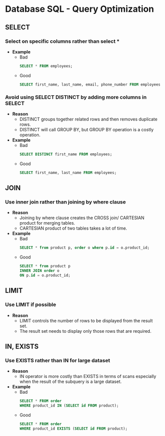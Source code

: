 # Database SQL - Query Optimization

## SELECT
### Select on specific columns rather than select *
- **Example**
   - Bad
     ```sql
     SELECT * FROM employees;
     ```
   - Good
     ```sql
     SELECT first_name, last_name, email, phone_number FROM employees;
     ```
   
### Avoid using SELECT DISTINCT by adding more columns in SELECT
- **Reason**
   - DISTINCT groups together related rows and then removes duplicate rows.
   - DISTINCT will call GROUP BY, but GROUP BY operation is a costly operation.
- **Example**
   - Bad
     ```sql
     SELECT DISTINCT first_name FROM employees;
     ```
   - Good
     ```sql
     SELECT first_name, last_name FROM employees;
     ```

## JOIN
### Use inner join rather than joining by where clause
- **Reason**
   - Joining by where clause creates the CROSS join/ CARTESIAN product for merging tables.
   - CARTESIAN product of two tables takes a lot of time.
- **Example**
   - Bad
     ```sql
     SELECT * from product p, order o where p.id = o.product_id;
     ```
   - Good
     ```sql
     SELECT * from product p
     INNER JOIN order o
     ON p.id = o.product_id;
     ```

## LIMIT
### Use LIMIT if possible
- **Reason**
   - LIMIT controls the number of rows to be displayed from the result set.
   - The result set needs to display only those rows that are required.
 
## IN, EXISTS
### Use EXISTS rather than IN for large dataset
- **Reason**
   - IN operator is more costly than EXISTS in terms of scans especially when the result of the subquery is a large dataset.
- **Example**
   - Bad
     ```sql
     SELECT * FROM order
     WHERE product_id IN (SELECT id FROM product);
     ```
   - Good
     ```sql
     SELECT * FROM order
     WHERE product_id EXISTS (SELECT id FROM product);
     ```
